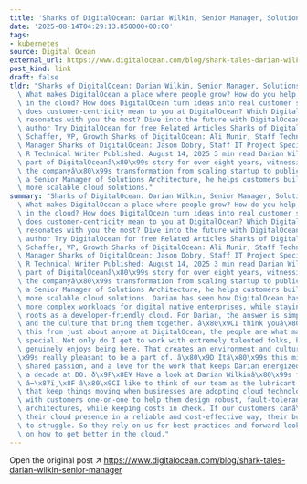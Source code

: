 ```yaml
---
title: 'Sharks of DigitalOcean: Darian Wilkin, Senior Manager, Solutions Engineering'
date: '2025-08-14T04:29:13.850000+00:00'
tags:
- kubernetes
source: Digital Ocean
external_url: https://www.digitalocean.com/blog/shark-tales-darian-wilkin-senior-manager
post_kind: link
draft: false
tldr: "Sharks of DigitalOcean: Darian Wilkin, Senior Manager, Solutions Engineering\
  \ What makes DigitalOcean a place where people grow? How do you help customers succeed\
  \ in the cloud? How does DigitalOcean turn ideas into real customer solutions? What\
  \ does customer-centricity mean to you at DigitalOcean? Which DigitalOcean value\
  \ resonates with you the most? Dive into the future with DigitalOcean About the\
  \ author Try DigitalOcean for free Related Articles Sharks of DigitalOcean: Laura\
  \ Schaffer, VP, Growth Sharks of DigitalOcean: Ali Munir, Staff Technical Account\
  \ Manager Sharks of DigitalOcean: Jason Dobry, Staff IT Project Specialist By Sujatha\
  \ R Technical Writer Published: August 14, 2025 3 min read Darian Wilkin has been\
  \ part of DigitalOceanâ\x80\x99s story for over eight years, witnessing firsthand\
  \ the companyâ\x80\x99s transformation from scaling startup to public company. As\
  \ a Senior Manager of Solutions Architecture, he helps customers build smarter,\
  \ more scalable cloud solutions."
summary: "Sharks of DigitalOcean: Darian Wilkin, Senior Manager, Solutions Engineering\
  \ What makes DigitalOcean a place where people grow? How do you help customers succeed\
  \ in the cloud? How does DigitalOcean turn ideas into real customer solutions? What\
  \ does customer-centricity mean to you at DigitalOcean? Which DigitalOcean value\
  \ resonates with you the most? Dive into the future with DigitalOcean About the\
  \ author Try DigitalOcean for free Related Articles Sharks of DigitalOcean: Laura\
  \ Schaffer, VP, Growth Sharks of DigitalOcean: Ali Munir, Staff Technical Account\
  \ Manager Sharks of DigitalOcean: Jason Dobry, Staff IT Project Specialist By Sujatha\
  \ R Technical Writer Published: August 14, 2025 3 min read Darian Wilkin has been\
  \ part of DigitalOceanâ\x80\x99s story for over eight years, witnessing firsthand\
  \ the companyâ\x80\x99s transformation from scaling startup to public company. As\
  \ a Senior Manager of Solutions Architecture, he helps customers build smarter,\
  \ more scalable cloud solutions. Darian has seen how DigitalOcean has grown to serve\
  \ more complex workloads for digital native enterprises, while staying true to its\
  \ roots as a developer-friendly cloud. For Darian, the answer is simple: the people\
  \ and the culture that bring them together. â\x80\x9CI think youâ\x80\x99ll hear\
  \ this from just about anyone at DigitalOcean, the people are what make this place\
  \ special. Not only do I get to work with extremely talented folks, but everyone\
  \ genuinely enjoys being here. That creates an environment and culture thatâ\x80\
  \x99s really pleasant to be a part of. â\x80\x9D Itâ\x80\x99s this mix of collaboration,\
  \ shared passion, and a love for the work that keeps Darian energized after nearly\
  \ a decade at DO. ð\x9F\x8E¥ Have a look at Darian Wilkinâ\x80\x99s full conversation\
  \ â¬\x87ï¸\x8F â\x80\x9CI like to think of our team as the lubricant in the gears\
  \ that keep things moving when businesses are adopting cloud technologies. We meet\
  \ with customers one-on-one to help them design robust, fault-tolerant, and performant\
  \ architectures, while keeping costs in check. If our customers canâ\x80\x99t expand\
  \ their cloud presence in a reliable and cost-effective way, their business is going\
  \ to struggle. So they rely on us for best practices and forward-looking advice\
  \ on how to get better in the cloud."
---
```

Open the original post ↗ https://www.digitalocean.com/blog/shark-tales-darian-wilkin-senior-manager
